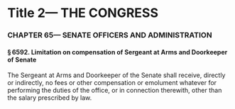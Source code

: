 
# Title 2— THE CONGRESS
### CHAPTER 65— SENATE OFFICERS AND ADMINISTRATION
#### § 6592. Limitation on compensation of Sergeant at Arms and Doorkeeper of Senate

The Sergeant at Arms and Doorkeeper of the Senate shall receive, directly or indirectly, no fees or other compensation or emolument whatever for performing the duties of the office, or in connection therewith, other than the salary prescribed by law.
